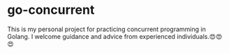 # go-concurrent
This is my personal project for practicing concurrent programming in Golang. I welcome guidance and advice from experienced individuals.😍😍😍
